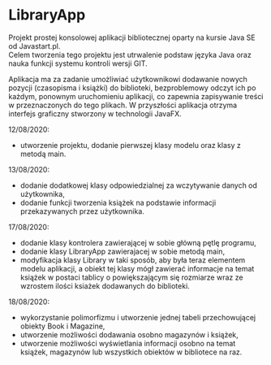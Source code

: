 # LibraryApp
Projekt prostej konsolowej aplikacji bibliotecznej oparty na kursie Java SE od Javastart.pl. <br>
Celem tworzenia tego projektu jest utrwalenie podstaw języka Java oraz nauka funkcji systemu kontroli wersji GIT.

Aplikacja ma za zadanie umożliwiać użytkownikowi dodawanie nowych pozycji (czasopisma i książki) do biblioteki, bezproblemowy odczyt ich po każdym, ponownym uruchomieniu aplikacji,
co zapewnia zapisywanie treści w przeznaczonych do tego plikach. 
W przyszłości aplikacja otrzyma interfejs graficzny stworzony w technologii JavaFX. 

12/08/2020:
- utworzenie projektu, dodanie pierwszej klasy modelu oraz klasy z metodą main.

13/08/2020:
- dodanie dodatkowej klasy odpowiedzialnej za wczytywanie danych od użytkownika, 
- dodanie funkcji tworzenia książek na podstawie informacji przekazywanych przez użytkownika.

17/08/2020:
- dodanie klasy kontrolera zawierającej w sobie główną pętlę programu,
- dodanie klasy LibraryApp zawierajacej w sobie metodą main,
- modyfikacja klasy Library w taki sposób, aby była teraz elementem modelu aplikacji, a obiekt tej klasy 
mógł zawierać informacje na temat książek w postaci tablicy o powiększającym się rozmiarze wraz ze wzrostem ilości 
ksiażek dodawanych do biblioteki.

18/08/2020:
- wykorzystanie polimorfizmu i utworzenie jednej tabeli przechowującej obiekty Book i Magazine,
- utworzenie możliwości dodawania osobno magazynów i książek,
- utworzenie możliwości wyświetlania informacji osobno na temat książek, magazynów lub wszystkich obiektów w bibliotece na raz.
